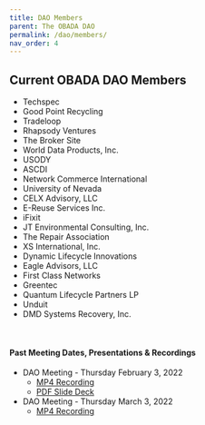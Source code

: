 ```yaml
--- 
title: DAO Members
parent: The OBADA DAO
permalink: /dao/members/
nav_order: 4
---
```


## Current OBADA DAO Members
   + Techspec
   + Good Point Recycling
   + Tradeloop
   + Rhapsody Ventures
   + The Broker Site
   + World Data Products, Inc. 
   + USODY
   + ASCDI
   + Network Commerce International
   + University of Nevada
   + CELX Advisory, LLC
   + E-Reuse Services Inc.
   + iFixit
   + JT Environmental Consulting, Inc.
   + The Repair Association
   + XS International, Inc.
   + Dynamic Lifecycle Innovations
   + Eagle Advisors, LLC
   + First Class Networks
   + Greentec
   + Quantum Lifecycle Partners LP
   + Unduit
   + DMD Systems Recovery, Inc.



<br/>  
    

    
<h4>Past Meeting Dates, Presentations & Recordings</h4>
<ul>
    <li>DAO Meeting - Thursday February 3, 2022
    <ul>    
    <li><a href="https://www.dropbox.com/s/8ucrhchmu86pgzu/obada%20on%202022-02-03%2018-29.mp4?dl=0">MP4 Recording</a></li>
        <li><a href="/presentations/2022/OBADA-DAO-Feb_3_22.pdf">PDF Slide Deck</a></li>
        </ul>    </li>
    <li>DAO Meeting - Thursday March 3, 2022
     <ul>   <li><a href="">MP4 Recording</a></li>
</ul>    </li>
    </ul>
    
